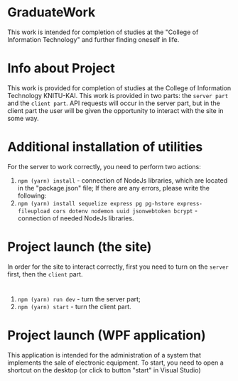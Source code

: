 # GraduateWork
This work is intended for completion of studies at the "College of Information Technology" and further finding oneself in life.

# Info about Project
This work is provided for completion of studies at the College of Information Technology KNITU-KAI. This work is provided in two parts: the `server part` and the `client part`. API requests will occur in the server part, but in the client part the user will be given the opportunity to interact with the site in some way.

# Additional installation of utilities
For the server to work correctly, you need to perform two actions:
1) `npm (yarn) install` - connection of NodeJs libraries, which are located in the "package.json" file;
If there are any errors, please write the following:
2) `npm (yarn) install sequelize express pg pg-hstore express-fileupload cors dotenv nodemon uuid jsonwebtoken bcrypt` -  connection of needed NodeJs libraries.

# Project launch (the site)
In order for the site to interact correctly, first you need to turn on the `server` first, then the `client` part.
#
1) `npm (yarn) run dev` - turn the server part;
2) `npm (yarn) start` - turn the client part.
#

# Project launch (WPF application)
This application is intended for the administration of a system that implements the sale of electronic equipment.
To start, you need to open a shortcut on the desktop (or click to button "start" in Visual Studio)
